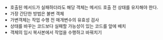 - 호출된 메서드가 실패하더라도 해당 객체는 메서드 호출 전 상태를 유지해야 한다.
- 가장 간단한 방법은 불변 객체
- 가변객체는 작업 수행 전 매개변수의 유효성 검사
- 상태를 바꾸는 코드보다 실패할 가능성이 있는 코드를 앞에 배치
- 객체의 임시 복사본에서 작업을 수행하고 바꿔치기
